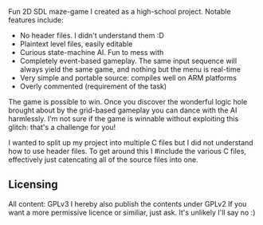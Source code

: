 Fun 2D SDL maze-game I created as a high-school project.  Notable features include:
* No header files.  I didn't understand them :D
* Plaintext level files, easily editable
* Curious state-machine AI.  Fun to mess with
* Completely event-based gameplay.  The same input sequence will always yield the same game, and nothing but the menu is real-time
* Very simple and portable source: compiles well on ARM platforms
* Overly commented (requirement of the task)

The game is possible to win.  Once you discover the wonderful logic hole brought about by the grid-based gameplay you can dance with the AI harmlessly.  I'm not sure if the game is winnable without exploiting this glitch: that's a challenge for you!

I wanted to split up my project into multiple C files but I did not understand how to use header files.  To get around this I #include the various C files, effectively just catencating all of the source files into one.  



## Licensing
All content: GPLv3 
I hereby also publish the contents under GPLv2
If you want a more permissive licence or similiar, just ask.  It's unlikely I'll say no :)
